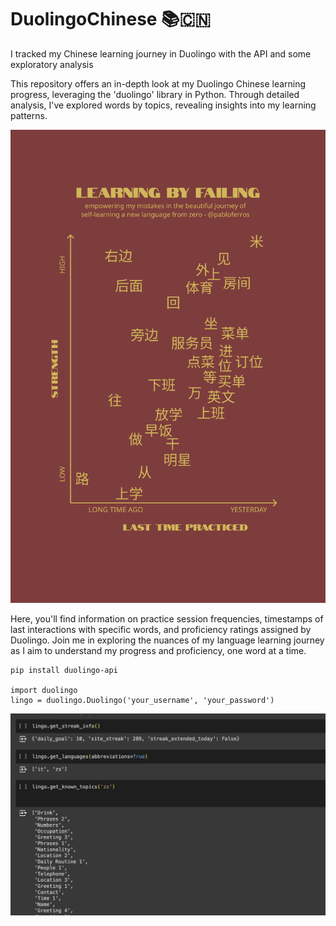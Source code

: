 # DuolingoChinese 📚🇨🇳
I tracked my Chinese learning journey in Duolingo with the API and some exploratory analysis

This repository offers an in-depth look at my Duolingo Chinese learning progress, leveraging the 'duolingo' library in Python. Through detailed analysis, I've explored words by topics, revealing insights into my learning patterns.

![Data viz of my chinese learning results](Chinese_scatter.png)


Here, you'll find information on practice session frequencies, timestamps of last interactions with specific words, and proficiency ratings assigned by Duolingo. Join me in exploring the nuances of my language learning journey as I aim to understand my progress and proficiency, one word at a time.

```
pip install duolingo-api

import duolingo
lingo = duolingo.Duolingo('your_username', 'your_password')
```

![Outputmessages in Cells](NotebookDuolingoOutput.png)
